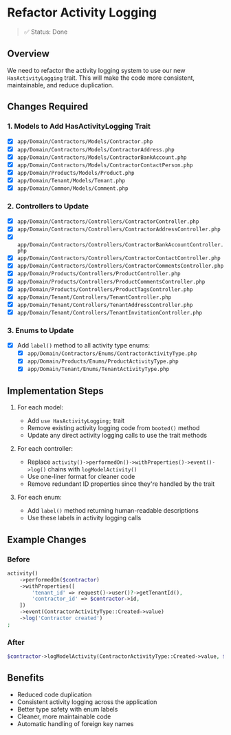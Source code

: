 # Refactor Activity Logging

> :white_check_mark: Status: Done

## Overview
We need to refactor the activity logging system to use our new `HasActivityLogging` trait. This will make the code more consistent, maintainable, and reduce duplication.

## Changes Required

### 1. Models to Add HasActivityLogging Trait
- [x] `app/Domain/Contractors/Models/Contractor.php`
- [x] `app/Domain/Contractors/Models/ContractorAddress.php`
- [x] `app/Domain/Contractors/Models/ContractorBankAccount.php`
- [x] `app/Domain/Contractors/Models/ContractorContactPerson.php`
- [x] `app/Domain/Products/Models/Product.php`
- [x] `app/Domain/Tenant/Models/Tenant.php`
- [x] `app/Domain/Common/Models/Comment.php`

### 2. Controllers to Update
- [x] `app/Domain/Contractors/Controllers/ContractorController.php`
- [x] `app/Domain/Contractors/Controllers/ContractorAddressController.php`
- [x] `app/Domain/Contractors/Controllers/ContractorBankAccountController.php`
- [x] `app/Domain/Contractors/Controllers/ContractorContactController.php`
- [x] `app/Domain/Contractors/Controllers/ContractorCommentsController.php`
- [x] `app/Domain/Products/Controllers/ProductController.php`
- [x] `app/Domain/Products/Controllers/ProductCommentsController.php`
- [x] `app/Domain/Products/Controllers/ProductTagsController.php`
- [x] `app/Domain/Tenant/Controllers/TenantController.php`
- [x] `app/Domain/Tenant/Controllers/TenantAddressController.php`
- [x] `app/Domain/Tenant/Controllers/TenantInvitationController.php`

### 3. Enums to Update
- [x] Add `label()` method to all activity type enums:
  - [x] `app/Domain/Contractors/Enums/ContractorActivityType.php`
  - [x] `app/Domain/Products/Enums/ProductActivityType.php`
  - [x] `app/Domain/Tenant/Enums/TenantActivityType.php`

## Implementation Steps

1. For each model:
   - Add `use HasActivityLogging;` trait
   - Remove existing activity logging code from `booted()` method
   - Update any direct activity logging calls to use the trait methods

2. For each controller:
   - Replace `activity()->performedOn()->withProperties()->event()->log()` chains with `logModelActivity()`
   - Use one-liner format for cleaner code
   - Remove redundant ID properties since they're handled by the trait

3. For each enum:
   - Add `label()` method returning human-readable descriptions
   - Use these labels in activity logging calls

## Example Changes

### Before
```php
activity()
    ->performedOn($contractor)
    ->withProperties([
        'tenant_id' => request()->user()?->getTenantId(),
        'contractor_id' => $contractor->id,
    ])
    ->event(ContractorActivityType::Created->value)
    ->log('Contractor created')
;
```

### After
```php
$contractor->logModelActivity(ContractorActivityType::Created->value, $contractor);
```

## Benefits
- Reduced code duplication
- Consistent activity logging across the application
- Better type safety with enum labels
- Cleaner, more maintainable code
- Automatic handling of foreign key names
